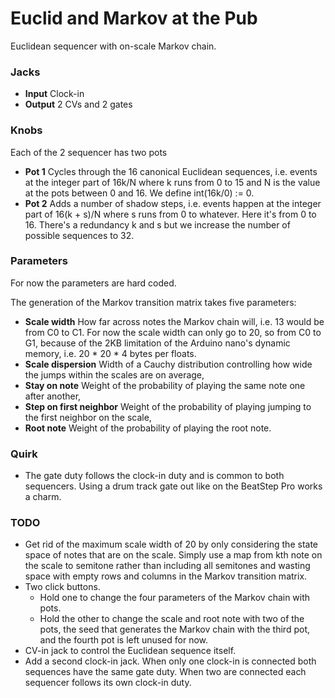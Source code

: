 # Euclid and Markov at the Pub

Euclidean sequencer with on-scale Markov chain.

### Jacks

- **Input** Clock-in
- **Output** 2 CVs and 2 gates

### Knobs

Each of the 2 sequencer has two pots

- **Pot 1** Cycles through the 16 canonical Euclidean sequences, i.e. events at the integer part of 16k/N where k runs from 0 to 15 and N is the value at the pots between 0 and 16. We define int(16k/0) := 0.
- **Pot 2** Adds a number of shadow steps, i.e. events happen at the integer part of 16(k + s)/N where s runs from 0 to whatever. Here it's from 0 to 16. There's a redundancy k and s but we increase the number of possible sequences to 32.


### Parameters

For now the parameters are hard coded.

The generation of the Markov transition matrix takes five parameters:
- **Scale width** How far across notes the Markov chain will, i.e. 13 would be from C0 to C1. For now the scale width can only go to 20, so from C0 to G1, because of the 2KB limitation of the Arduino nano's dynamic memory, i.e. 20 * 20 * 4 bytes per floats.
- **Scale dispersion** Width of a Cauchy distribution controlling how wide the jumps within the scales are on average,
- **Stay on note** Weight of the probability of playing the same note one after another,
- **Step on first neighbor** Weight of the probability of playing jumping to the first neighbor on the scale,
- **Root note** Weight of the probability of playing the root note.


### Quirk

- The gate duty follows the clock-in duty and is common to both sequencers. Using a drum track gate out like on the BeatStep Pro works a charm.

### TODO

- Get rid of the maximum scale width of 20 by only considering the state space of notes that are on the scale. Simply use a map from kth note on the scale to semitone rather than including all semitones and wasting space with empty rows and columns in the Markov transition matrix.
- Two click buttons. 
    - Hold one to change the four parameters of the Markov chain with pots.
    - Hold the other to change the scale and root note with two of the pots, the seed that generates the Markov chain with the third pot, and the fourth pot is left unused for now.
- CV-in jack to control the Euclidean sequence itself.
- Add a second clock-in jack. When only one clock-in is connected both sequences have the same gate duty. When two are connected each sequencer follows its own clock-in duty.

